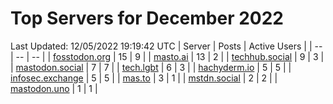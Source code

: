 # Top Servers for December 2022
Last Updated: 12/05/2022 19:19:42 UTC
| Server | Posts | Active Users |
| -- | -- | -- |
| [fosstodon.org](https://fosstodon.org/tags/PowerShell) | 15 | 9 |
| [masto.ai](https://masto.ai/tags/PowerShell) | 13 | 2 |
| [techhub.social](https://techhub.social/tags/PowerShell) | 9 | 3 |
| [mastodon.social](https://mastodon.social/tags/PowerShell) | 7 | 7 |
| [tech.lgbt](https://tech.lgbt/tags/PowerShell) | 6 | 3 |
| [hachyderm.io](https://hachyderm.io/tags/PowerShell) | 5 | 5 |
| [infosec.exchange](https://infosec.exchange/tags/PowerShell) | 5 | 5 |
| [mas.to](https://mas.to/tags/PowerShell) | 3 | 1 |
| [mstdn.social](https://mstdn.social/tags/PowerShell) | 2 | 2 |
| [mastodon.uno](https://mastodon.uno/tags/PowerShell) | 1 | 1 |
